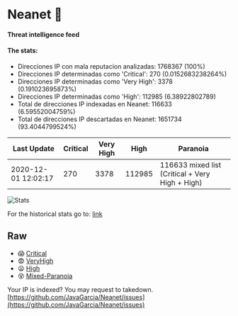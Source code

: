 # Neanet :hocho:
#### Threat intelligence feed
#### The stats:

- Direcciones IP con mala reputacion analizadas: 1768367 (100%)
- Direcciones IP determinadas como 'Critical':  270 (0.0152683238264%)
- Direcciones IP determinadas como 'Very High':  3378 (0.191023695873%)
- Direcciones IP determinadas como 'High':  112985 (6.38922802789)
- Total de direcciones IP indexadas en Neanet:  116633 (6.59552004759%)
- Total de direcciones IP descartadas en Neanet:  1651734 (93.4044799524%)

| Last Update | Critical | Very High | High | Paranoia |
| --- | --- | --- | --- | --- |
| 2020-12-01 12:02:17 | 270 | 3378 | 112985 | 116633 mixed list (Critical + Very High + High)|

![Stats](https://docs.google.com/spreadsheets/d/e/2PACX-1vSnaNMIXVabIpDJjufMlzH7poXnshF3mgd8Is1g9ytUEzVsP5my4Trn8f-xkoLLQ38xpL3HtmUexLo6/pubchart?oid=501124687&format=image)

For the historical stats go to: [link](/stats.csv)
## Raw
- :scream: [Critical](https://raw.githubusercontent.com/JavaGarcia/Neanet/master/blacklists/neanet_critical.txt)
- :fearful: [VeryHigh](https://raw.githubusercontent.com/JavaGarcia/Neanet/master/blacklists/neanet_veryHigh.txtt)
- :frowning: [High](https://raw.githubusercontent.com/JavaGarcia/Neanet/master/blacklists/neanet_high.txt)
- :dizzy_face: [Mixed-Paranoia](https://raw.githubusercontent.com/JavaGarcia/Neanet/master/blacklists/neanet_all.txt)


Your IP is indexed? You may request to takedown. [https://github.com/JavaGarcia/Neanet/issues](https://github.com/JavaGarcia/Neanet/issues)


























































































































































































































































































































































































































































































































































































































































































































































































































































































































































































































































































































































































































































































































































































































































































































































































































































































































































































































































































































































































































































































































































































































































































































































































































































































































































































































